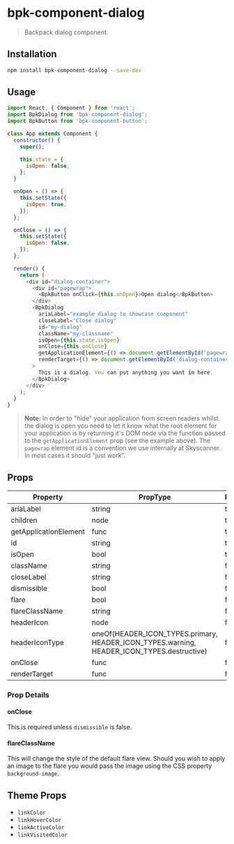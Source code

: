 # bpk-component-dialog

> Backpack dialog component.

## Installation

```sh
npm install bpk-component-dialog --save-dev
```

## Usage

```js
import React, { Component } from 'react';
import BpkDialog from 'bpk-component-dialog';
import BpkButton from 'bpk-component-button';

class App extends Component {
  constructor() {
    super();

    this.state = {
      isOpen: false,
    };
  }

  onOpen = () => {
    this.setState({
      isOpen: true,
    });
  };

  onClose = () => {
    this.setState({
      isOpen: false,
    });
  };

  render() {
    return (
      <div id="dialog-container">
        <div id="pagewrap">
          <BpkButton onClick={this.onOpen}>Open dialog</BpkButton>
        </div>
        <BpkDialog
          ariaLabel="example dialog to showcase component"
          closeLabel="Close dialog"
          id="my-dialog"
          className="my-classname"
          isOpen={this.state.isOpen}
          onClose={this.onClose}
          getApplicationElement={() => document.getElementById('pagewrap')}
          renderTarget={() => document.getElementById('dialog-container')}
        >
          This is a dialog. You can put anything you want in here.
        </BpkDialog>
      </div>
    );
  }
}
```

> **Note:** In order to "hide" your application from screen readers whilst the dialog is open you need to let it know what
> the root element for your application is by returning it's DOM node via the function passed to the
> `getApplicationElement` prop (see the example above). The `pagewrap` element id is a convention we use internally at Skyscanner. In most cases it should "just work".

## Props

| Property              | PropType | Required | Default Value    |
| --------------------- | -------- | -------- | ---------------- |
| ariaLabel             | string   | true     | -                |
| children              | node     | true     | -                |
| getApplicationElement | func     | true     | -                |
| id                    | string   | true     | -                |
| isOpen                | bool     | true     | -                |
| className             | string   | false    | null             |
| closeLabel            | string   | false    | null             |
| dismissible           | bool     | false    | true             |
| flare                 | bool     | false    | false            |
| flareClassName        | string   | false    | null             |
| headerIcon            | node     | false    | null             |
| headerIconType        | oneOf(HEADER_ICON_TYPES.primary, HEADER_ICON_TYPES.warning, HEADER_ICON_TYPES.destructive) | false    | HEADER_ICON_TYPES.primary |
| onClose               | func     | false    | See prop details |
| renderTarget          | func     | false    | null             |

### Prop Details

#### onClose

This is required unless `dismissible` is false.

#### flareClassName

This will change the style of the default flare view. Should you wish to apply an image to the flare you would pass the image using the CSS property `background-image`.

## Theme Props

- `linkColor`
- `linkHoverColor`
- `linkActiveColor`
- `linkVisitedColor`
